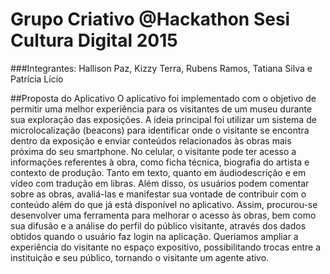 # Grupo Criativo @Hackathon Sesi Cultura Digital 2015
###Integrantes: Hallison Paz, Kizzy Terra, Rubens Ramos, Tatiana Silva e Patrícia Lício

##Proposta do Aplicativo
O aplicativo foi implementado com o objetivo de permitir uma melhor experiência para os visitantes de um museu durante sua exploração das exposições. A ideia principal foi utilizar um sistema de microlocalização (beacons) para identificar onde o visitante se encontra dentro da exposição e enviar conteúdos relacionados às obras mais próxima do seu smartphone.
No celular, o visitante pode ter acesso a informações referentes à obra, como ficha técnica, biografia do artista e contexto de produção. Tanto em texto, quanto em áudiodescrição e em vídeo com tradução em libras. Além disso, os usuários podem comentar sobre as obras, avaliá-las e manifestar sua vontade de contribuir com o conteúdo além do que já está disponível no aplicativo.
Assim, procurou-se desenvolver uma ferramenta para melhorar o acesso às obras, bem como sua difusão e a análise do perfil do público visitante, através dos dados obtidos quando o usuário faz login na aplicação. Queríamos ampliar a experiência do visitante no espaço expositivo, possibilitando trocas entre a instituição e seu público, tornando o visitante um agente ativo.
